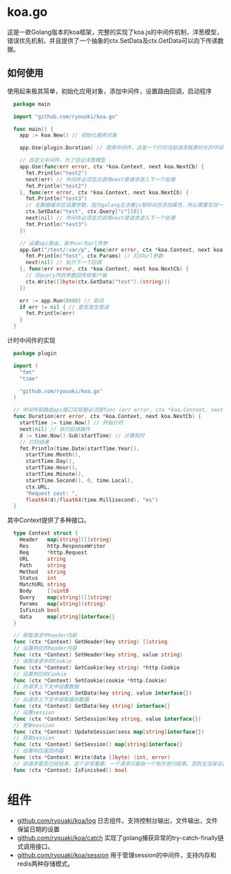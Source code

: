 # koa.go
这是一款Golang版本的koa框架，完整的实现了koa.js的中间件机制，洋葱模型，错误优先机制，并且提供了一个抽象的ctx.SetData及ctx.GetData可以向下传递数据。

## 如何使用
使用起来极其简单，初始化应用对象，添加中间件，设置路由回调，启动程序

```go
  package main

  import "github.com/ryouaki/koa.go"

  func main() {
    app := koa.New() // 初始化服务对象

    app.Use(plugin.Duration) // 使用中间件，这是一个打印当前请求耗费时长的中间件

    // 自定义中间件，为了验证洋葱模型
    app.Use(func(err error, ctx *koa.Context, next koa.NextCb) {
      fmt.Println("test2")
      next(err) // 中间件必须显式调用next使请求进入下一个处理
      fmt.Println("test2")
    }, func(err error, ctx *koa.Context, next koa.NextCb) {
      fmt.Println("test3")
      // 在数据缓存区设置参数，因为golang无法像js那样动态添加属性，所以需要实现一个map[string]interface{}接口缓存数据
      ctx.SetData("test", ctx.Query["c"][0])
      next(nil) // 中间件必须显式调用next使请求进入下一个处理
      fmt.Println("test3")
    })

    // 设置api路由，其中var为url传参
    app.Get("/test/:var/p", func(err error, ctx *koa.Context, next koa.NextCb) {
      fmt.Println("test", ctx.Params) // 打印url参数
      next(nil) // 执行下一个回调
    }, func(err error, ctx *koa.Context, next koa.NextCb) {
      // 将query内的参数回传给客户端
      ctx.Write([]byte(ctx.GetData("test").(string)))
    })

    err := app.Run(8080) // 启动
    if err != nil { // 是否发生错误
      fmt.Println(err)
    }
  }
```

计时中间件的实现
```go
  package plugin

  import (
    "fmt"
    "time"

    "github.com/ryouaki/koa.go"
  )

  // 中间件和路由api接口实现都必须是func (err error, ctx *koa.Context, next koa.NextCb)类型
  func Duration(err error, ctx *koa.Context, next koa.NextCb) {
    startTime := time.Now() // 开始计时
    next(nil) // 执行后续操作
    d := time.Now().Sub(startTime) // 计算耗时
    // 打印结果
    fmt.Println(time.Date(startTime.Year(),
      startTime.Month(),
      startTime.Day(),
      startTime.Hour(),
      startTime.Minute(),
      startTime.Second(), 0, time.Local),
      ctx.URL,
      "Request cost: ",
      float64(d)/float64(time.Millisecond), "ms")
  }
```

其中Context提供了多种接口。
```go
  type Context struct {
    Header   map[string]([]string)
    Res      http.ResponseWriter
    Req      *http.Request
    URL      string
    Path     string
    Method   string
    Status   int
    MatchURL string
    Body     []uint8
    Query    map[string]([]string)
    Params   map[string](string)
    IsFinish bool
    data     map[string]interface{}
  }

  // 获取请求中header内容
  func (ctx *Context) GetHeader(key string) []string 
  // 设置响应的header内容
  func (ctx *Context) SetHeader(key string, value string)
  // 读取请求中的Cookie
  func (ctx *Context) GetCookie(key string) *http.Cookie
  // 设置响应的Cookie
  func (ctx *Context) SetCookie(cookie *http.Cookie)
  // 向请求上下文中设置数据
  func (ctx *Context) SetData(key string, value interface{})
  // 从请求上下文中读取缓存数据
  func (ctx *Context) GetData(key string) interface{}
  // 设置session
  func (ctx *Context) SetSession(key string, value interface{}) 
  // 更新session
  func (ctx *Context) UpdateSession(sess map[string]interface{})
  // 获取session
  func (ctx *Context) GetSession() map[string]interface{}
  // 设置响应返回内容
  func (ctx *Context) Write(data []byte) (int, error)
  // 该请求是否已经结束，这个非常重要。一个请求只能由一个地方进行结束。否则无法保证返回内容的可预测性
  func (ctx *Context) IsFinished() bool
```

# 组件
- [github.com/ryouaki/koa/log](https://github.com/ryouaki/koa/blob/main/log/log.md) 日志组件。支持控制台输出，文件输出，文件保留日期的设置
- [github.com/ryouaki/koa/catch](https://github.com/ryouaki/koa/blob/main/catch/catch.md) 实现了golang捕获异常的try-catch-finally链式调用接口。
- [github.com/ryouaki/koa/session](https://github.com/ryouaki/koa/blob/main/session/session.md) 用于管理session的中间件，支持内存和redis两种存储模式。
